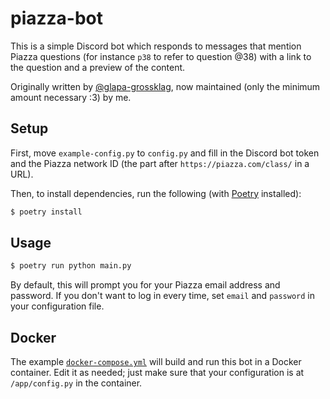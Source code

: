 # piazza-bot

This is a simple Discord bot which responds to messages that mention Piazza questions (for instance `p38` to refer to question @38) with a link to the question and a preview of the content.

Originally written by [@glapa-grossklag](https://github.com/glapa-grossklag), now maintained (only the minimum amount necessary :3) by me.

## Setup

First, move `example-config.py` to `config.py` and fill in the Discord bot token and the Piazza network ID (the part after `https://piazza.com/class/` in a URL).

Then, to install dependencies, run the following (with [Poetry](https://python-poetry.org/) installed):

```sh
$ poetry install
```

## Usage

```sh
$ poetry run python main.py
```

By default, this will prompt you for your Piazza email address and password. If you don't want to log in every time, set `email` and `password` in your configuration file.

## Docker

The example [`docker-compose.yml`](./docker-compose.yml) will build and run this bot in a Docker container. Edit it as needed; just make sure that your configuration is at `/app/config.py` in the container.
